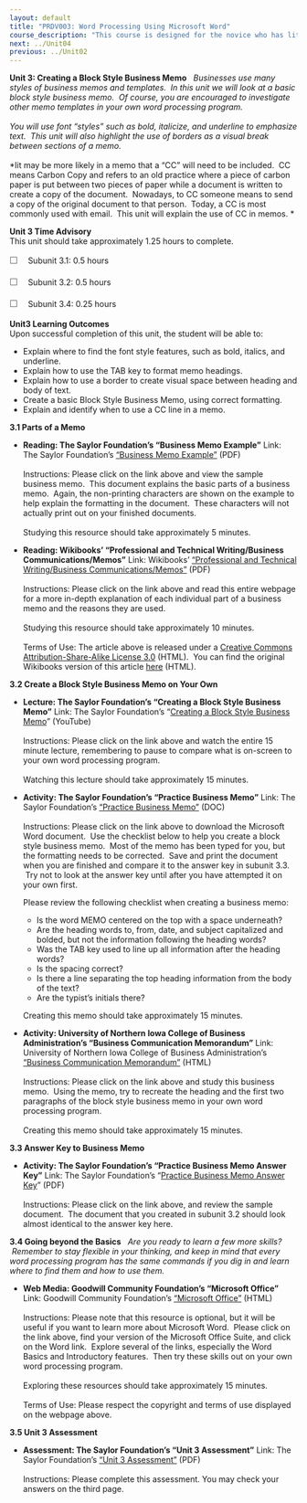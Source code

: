 ```yaml
---
layout: default
title: "PRDV003: Word Processing Using Microsoft Word"
course_description: "This course is designed for the novice who has little or no word processing experience; it provides an introduction to word processing. In it, you will explore word processing skills while also learning to create a basic business letter and a business memo."
next: ../Unit04
previous: ../Unit02
---
```

**Unit 3: Creating a Block Style Business Memo** <span id="3"></span> 
*Businesses use many styles of business memos and templates.  In this
unit we will look at a basic block style business memo.  Of course, you
are encouraged to investigate other memo templates in your own word
processing program.*  
    
 *You will use font “styles” such as bold, italicize, and underline to
emphasize text.  This unit will also highlight the use of borders as a
visual break between sections of a memo.*  
    
 *Iit may be more likely in a memo that a “CC” will need to be included.
 CC means Carbon Copy and refers to an old practice where a piece of
carbon paper is put between two pieces of paper while a document is
written to create a copy of the document.  Nowadays, to CC someone means
to send a copy of the original document to that person.  Today, a CC is
most commonly used with email.  This unit will explain the use of CC in
memos. *

**Unit 3 Time Advisory**  
This unit should take approximately 1.25 hours to complete.  
  
 <span
style="color: rgb(85, 85, 85); font-family: 'Myriad Pro', 'Gill Sans', 'Gill Sans MT', Calibri, sans-serif; font-size: 16px; line-height: 24px; -webkit-text-size-adjust: none; ">☐
   </span>Subunit 3.1: 0.5 hours  
  
 <span
style="color: rgb(85, 85, 85); font-family: 'Myriad Pro', 'Gill Sans', 'Gill Sans MT', Calibri, sans-serif; font-size: 16px; line-height: 24px; -webkit-text-size-adjust: none; ">☐
   </span>Subunit 3.2: 0.5 hours  
  
 <span
style="color: rgb(85, 85, 85); font-family: 'Myriad Pro', 'Gill Sans', 'Gill Sans MT', Calibri, sans-serif; font-size: 16px; line-height: 24px; -webkit-text-size-adjust: none; ">☐
   </span>Subunit 3.4: 0.25 hours

**Unit3 Learning Outcomes**  
Upon successful completion of this unit, the student will be able to:  
-   Explain where to find the font style features, such as bold,
    italics, and underline.
-   Explain how to use the TAB key to format memo headings.
-   Explain how to use a border to create visual space between heading
    and body of text.
-   Create a basic Block Style Business Memo, using correct formatting.
-   Explain and identify when to use a CC line in a memo.

**3.1 Parts of a Memo** <span id="3.1"></span> 
-   **Reading: The Saylor Foundation’s “Business Memo Example”**
    Link: The Saylor Foundation’s [“Business Memo
    Example”](http://www.saylor.org/site/wp-content/uploads/2012/10/PRDV003-3.1-BusMemo-FINAL.pdf) (PDF)  
        
     Instructions: Please click on the link above and view the sample
    business memo.  This document explains the basic parts of a business
    memo.  Again, the non-printing characters are shown on the example
    to help explain the formatting in the document.  These characters
    will not actually print out on your finished documents.  
        
     Studying this resource should take approximately 5 minutes.

-   **Reading: Wikibooks’ “Professional and Technical Writing/Business
    Communications/Memos”**
    Link: Wikibooks’ [“Professional and Technical Writing/Business
    Communications/Memos”](http://www.saylor.org/site/wp-content/uploads/2012/10/PRDV003_Wikibooks_Professional-and-Technical-Writing-Business-Communications-Memos_10.4.12.pdf) (PDF)  
        
     Instructions: Please click on the link above and read this entire
    webpage for a more in-depth explanation of each individual part of a
    business memo and the reasons they are used.  
        
     Studying this resource should take approximately 10 minutes.  
        
     Terms of Use: The article above is released under a [Creative
    Commons Attribution-Share-Alike License
    3.0](http://creativecommons.org/licenses/by-sa/3.0/) (HTML).  You
    can find the original Wikibooks version of this article
    [here](http://en.wikibooks.org/wiki/Professional_and_Technical_Writing/Business_Communications/Memos)
    (HTML).

**3.2 Create a Block Style Business Memo on Your Own** <span
id="3.2"></span> 
-   **Lecture: The Saylor Foundation’s “Creating a Block Style Business
    Memo”**
    Link: The Saylor Foundation’s “[Creating a Block Style Business
    Memo](http://www.youtube.com/watch?v=42csma6FA7w)” (YouTube)  
        
     Instructions: Please click on the link above and watch the entire
    15 minute lecture, remembering to pause to compare what is on-screen
    to your own word processing program.  
        
     Watching this lecture should take approximately 15 minutes.

-   **Activity: The Saylor Foundation’s “Practice Business Memo”**
    Link: The Saylor Foundation’s [“Practice Business
    Memo”](http://www.saylor.org/site/wp-content/uploads/2012/10/PRDV003-3.2-Practice-BusMemo-FINAL.doc) (DOC)  
        
     Instructions: Please click on the link above to download the
    Microsoft Word document.  Use the checklist below to help you create
    a block style business memo.  Most of the memo has been typed for
    you, but the formatting needs to be corrected.  Save and print the
    document when you are finished and compare it to the answer key in
    subunit 3.3.  Try not to look at the answer key until after you have
    attempted it on your own first.  
      
     Please review the following checklist when creating a business
    memo:  

    -   Is the word MEMO centered on the top with a space underneath?
    -   Are the heading words to, from, date, and subject capitalized
        and bolded, but not the information following the heading words?
    -   Was the TAB key used to line up all information after the
        heading words?
    -   Is the spacing correct?
    -   Is there a line separating the top heading information from the
        body of the text?
    -   Are the typist’s initials there? 

    Creating this memo should take approximately 15 minutes.

-   **Activity: University of Northern Iowa College of Business
    Administration’s “Business Communication Memorandum”**
    Link: University of Northern Iowa College of Business
    Administration’s [“Business Communication
    Memorandum”](http://business.uni.edu/buscomm/faculty/memo.html) (HTML)  
        
     Instructions: Please click on the link above and study this
    business memo.  Using the memo, try to recreate the heading and the
    first two paragraphs of the block style business memo in your own
    word processing program.  
        
     Creating this memo should take approximately 15 minutes.

**3.3 Answer Key to Business Memo** <span id="3.3"></span> 
-   **Activity: The Saylor Foundation’s “Practice Business Memo Answer
    Key”**
    Link: The Saylor Foundation’s “[Practice Business Memo Answer
    Key](http://www.saylor.org/site/wp-content/uploads/2012/10/PRDV003-Practice-BusMemo-Key.pdf)”
    (PDF)  
        
     Instructions: Please click on the link above, and review the sample
    document.  The document that you created in subunit 3.2 should look
    almost identical to the answer key here.

**3.4 Going beyond the Basics** <span id="3.4"></span> 
*Are you ready to learn a few more skills?  Remember to stay flexible in
your thinking, and keep in mind that every word processing program has
the same commands if you dig in and learn where to find them and how to
use them.*

-   **Web Media: Goodwill Community Foundation’s “Microsoft Office”**
    Link: Goodwill Community Foundation’s [“Microsoft
    Office”](http://www.gcflearnfree.org/office) (HTML)  
        
     Instructions: Please note that this resource is optional, but it
    will be useful if you want to learn more about Microsoft Word. 
    Please click on the link above, find your version of the Microsoft
    Office Suite, and click on the Word link.  Explore several of the
    links, especially the Word Basics and Introductory features.  Then
    try these skills out on your own word processing program.  
        
     Exploring these resources should take approximately 15 minutes.  
        
     Terms of Use: Please respect the copyright and terms of use
    displayed on the webpage above.

**3.5 Unit 3 Assessment** <span id="3.5"></span> 
-   **Assessment: The Saylor Foundation’s “Unit 3 Assessment”**
    Link: The Saylor Foundation’s [“Unit 3
    Assessment”](http://www.saylor.org/site/wp-content/uploads/2013/02/PRDV003-Assessment-Unit3.pdf)
    (PDF)  
        
     Instructions: Please complete this assessment. You may check your
    answers on the third page.


